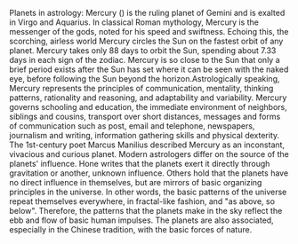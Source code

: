 Planets in astrology: Mercury () is the ruling planet of Gemini and is exalted in Virgo and Aquarius. In classical Roman mythology, Mercury is the messenger of the gods, noted for his speed and swiftness. Echoing this, the scorching, airless world Mercury circles the Sun on the fastest orbit of any planet. Mercury takes only 88 days to orbit the Sun, spending about 7.33 days in each sign of the zodiac. Mercury is so close to the Sun that only a brief period exists after the Sun has set where it can be seen with the naked eye, before following the Sun beyond the horizon.Astrologically speaking, Mercury represents the principles of communication, mentality, thinking patterns, rationality and reasoning, and adaptability and variability. Mercury governs schooling and education, the immediate environment of neighbors, siblings and cousins, transport over short distances, messages and forms of communication such as post, email and telephone, newspapers, journalism and writing, information gathering skills and physical dexterity. The 1st-century poet Marcus Manilius described Mercury as an inconstant, vivacious and curious planet. Modern astrologers differ on the source of the planets' influence. Hone writes that the planets exert it directly through gravitation or another, unknown influence. Others hold that the planets have no direct influence in themselves, but are mirrors of basic organizing principles in the universe. In other words, the basic patterns of the universe repeat themselves everywhere, in fractal-like fashion, and "as above, so below".  Therefore, the patterns that the planets make in the sky reflect the ebb and flow of basic human impulses. The planets are also associated, especially in the Chinese tradition, with the basic forces of nature.
